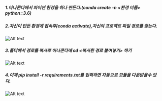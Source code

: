 

##### 1.아나콘다에서 파이썬 환경을 하나 만든다.(conda create -n <환경 이름> python=3.6)



##### 2.자신이 만든 환경에 접속후(conda activate),자신의 프로젝트 파일 경로를 찾는다.

<img src="C:\Users\nextopCclass\Documents\GitHub\sleeping_project\2.PNG" alt="Alt text" style="zoom:100%;" />



##### 3.폴더에서 경로를 복사후 아나콘다에 cd <복사한 경로 붙여넣기> 하기

![Alt text](C:\Users\nextopCclass\Documents\GitHub\sleeping_project\3.PNG)



##### 4.이제 pip install -r requirements.txt를 입력하면 자동으로 모듈을 다운받을수 있다.

![Alt text](C:\Users\nextopCclass\Documents\GitHub\sleeping_project\4.PNG)

